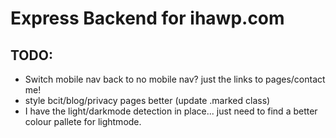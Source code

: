 # Express Backend for ihawp.com

## TODO:
+ Switch mobile nav back to no mobile nav? just the links to pages/contact me!
+ style bcit/blog/privacy pages better (update .marked class)
+ I have the light/darkmode detection in place... just need to find a better colour pallete for lightmode.
